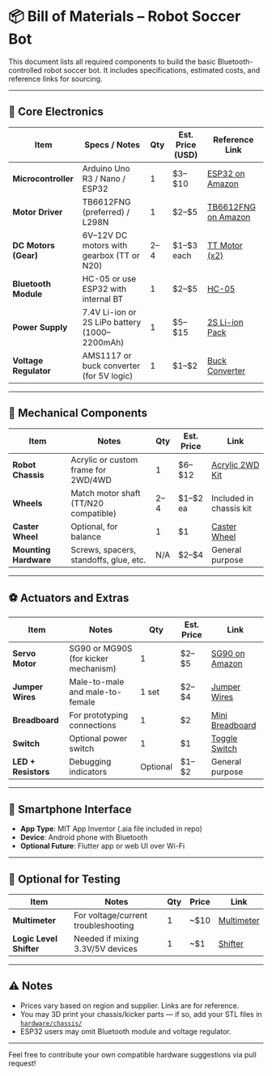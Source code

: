 # 📦 Bill of Materials – Robot Soccer Bot

This document lists all required components to build the basic Bluetooth-controlled robot soccer bot. It includes specifications, estimated costs, and reference links for sourcing.

---

## 🔧 Core Electronics

| Item                  | Specs / Notes                                 | Qty | Est. Price (USD) | Reference Link                                                                                                      |
| --------------------- | --------------------------------------------- | --- | ---------------- | ------------------------------------------------------------------------------------------------------------------- |
| **Microcontroller**   | Arduino Uno R3 / Nano / ESP32                 | 1   | \$3–\$10         | [ESP32 on Amazon](https://www.amazon.com/HiLetgo-ESP-WROOM-32-Development-Microcontroller-Integrated/dp/B0718T232Z) |
| **Motor Driver**      | TB6612FNG (preferred) / L298N                 | 1   | \$2–\$5          | [TB6612FNG on Amazon](https://www.amazon.com/TB6612-Driver-TB6612FNG-Arduino-Microcontroller/dp/B0CSY8CD97)         |
| **DC Motors (Gear)**  | 6V–12V DC motors with gearbox (TT or N20)     | 2–4 | \$1–\$3 each     | [TT Motor (x2)](https://www.amazon.com/Stemedu-Gearbox-Motor-Shaft-200RPM/dp/B08M67Q3TB)                            |
| **Bluetooth Module**  | HC-05 or use ESP32 with internal BT           | 1   | \$2–\$5          | [HC-05](https://www.amazon.com/HiLetgo-Wireless-Bluetooth-Transceiver-Arduino/dp/B071YJG8DR)                        |
| **Power Supply**      | 7.4V Li-ion or 2S LiPo battery (1000–2200mAh) | 1   | \$5–\$15         | [2S Li-ion Pack](https://www.amazon.com/Innovateking-Battery-2000mAh-Connector-Charger/dp/B07PVN3XZY)               |
| **Voltage Regulator** | AMS1117 or buck converter (for 5V logic)      | 1   | \$1–\$2          | [Buck Converter](https://www.amazon.com/dc-dc-buck-converter/s?k=dc-dc+buck+converter)                              |


---

## 🧱 Mechanical Components

| Item                  | Notes                                  | Qty | Est. Price | Link                                                                                              |
| --------------------- | -------------------------------------- | --- | ---------- | ------------------------------------------------------------------------------------------------- |
| **Robot Chassis**     | Acrylic or custom frame for 2WD/4WD    | 1   | \$6–\$12   | [Acrylic 2WD Kit](https://www.amazon.com/YIKESHU-Smart-Chassis-Encoder-Battery/dp/B073VHQT6P)     |
| **Wheels**            | Match motor shaft (TT/N20 compatible)  | 2–4 | \$1–\$2 ea | Included in chassis kit                                                                           |
| **Caster Wheel**      | Optional, for balance                  | 1   | \$1        | [Caster Wheel](https://www.amazon.com/ASHGOOB-Casters-Locking-Polyurethane-Castors/dp/B085RQFMYR) |
| **Mounting Hardware** | Screws, spacers, standoffs, glue, etc. | N/A | \$2–\$4    | General purpose                                                                                   |


---

## ⚽ Actuators and Extras
| Item                | Notes                                | Qty      | Est. Price | Link                                                                                                  |
| ------------------- | ------------------------------------ | -------- | ---------- | ----------------------------------------------------------------------------------------------------- |
| **Servo Motor**     | SG90 or MG90S (for kicker mechanism) | 1        | \$2–\$5    | [SG90 on Amazon](https://www.amazon.com/Micro-Helicopter-Airplane-Remote-Control/dp/B072V529YD)       |
| **Jumper Wires**    | Male-to-male and male-to-female      | 1 set    | \$2–\$4    | [Jumper Wires](https://www.amazon.com/Elegoo-EL-CP-004-Multicolored-Breadboard-arduino/dp/B01EV70C78) |
| **Breadboard**      | For prototyping connections          | 1        | \$2        | [Mini Breadboard](https://www.amazon.com/mini-breadboard/s?k=mini+breadboard)                         |
| **Switch**          | Optional power switch                | 1        | \$1        | [Toggle Switch](https://www.amazon.com/Toggle-Switch-Waterproof-Rubber-Certified/dp/B07B8W28Y4)       |
| **LED + Resistors** | Debugging indicators                 | Optional | \$1–\$2    | General purpose                                                                                       |


---

## 📱 Smartphone Interface

- **App Type**: MIT App Inventor (.aia file included in repo)
- **Device**: Android phone with Bluetooth
- **Optional Future**: Flutter app or web UI over Wi-Fi

---

## 🧪 Optional for Testing

| Item                    | Notes                               | Qty | Price  | Link                                                                                                  |
| ----------------------- | ----------------------------------- | --- | ------ | ----------------------------------------------------------------------------------------------------- |
| **Multimeter**          | For voltage/current troubleshooting | 1   | \~\$10 | [Multimeter](https://www.amazon.com/AstroAI-Multimeter-Voltmeter-Resistance-Continuity/dp/B0DJVDD84J) |
| **Logic Level Shifter** | Needed if mixing 3.3V/5V devices    | 1   | \~\$1  | [Shifter](https://www.amazon.com/3-3V-Logic-Level-Converter-Module/dp/B07QTKZSBT)                     |


---

## ⚠️ Notes

- Prices vary based on region and supplier. Links are for reference.
- You may 3D print your chassis/kicker parts — if so, add your STL files in [`hardware/chassis/`](../hardware/chassis/)
- ESP32 users may omit Bluetooth module and voltage regulator.

---

Feel free to contribute your own compatible hardware suggestions via pull request!
